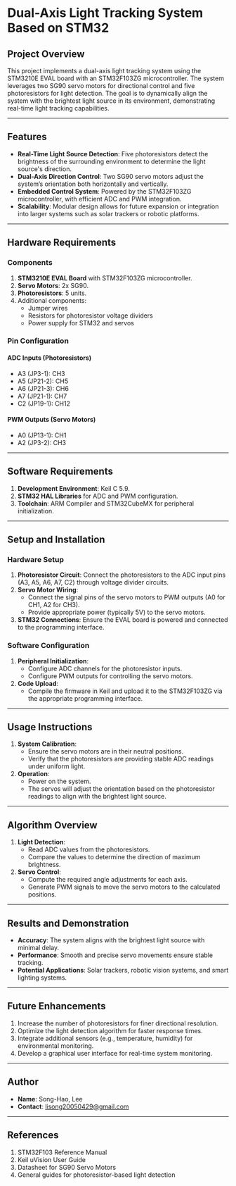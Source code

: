 
# Dual-Axis Light Tracking System Based on STM32

## Project Overview

This project implements a dual-axis light tracking system using the STM3210E EVAL board with an STM32F103ZG microcontroller. The system leverages two SG90 servo motors for directional control and five photoresistors for light detection. The goal is to dynamically align the system with the brightest light source in its environment, demonstrating real-time light tracking capabilities.

---

## Features

- **Real-Time Light Source Detection**: Five photoresistors detect the brightness of the surrounding environment to determine the light source's direction.
- **Dual-Axis Direction Control**: Two SG90 servo motors adjust the system’s orientation both horizontally and vertically.
- **Embedded Control System**: Powered by the STM32F103ZG microcontroller, with efficient ADC and PWM integration.
- **Scalability**: Modular design allows for future expansion or integration into larger systems such as solar trackers or robotic platforms.

---

## Hardware Requirements

### Components

1. **STM3210E EVAL Board** with STM32F103ZG microcontroller.
2. **Servo Motors**: 2x SG90.
3. **Photoresistors**: 5 units.
4. Additional components:
   - Jumper wires
   - Resistors for photoresistor voltage dividers
   - Power supply for STM32 and servos

### Pin Configuration

#### ADC Inputs (Photoresistors)

- A3 (JP3-1): CH3
- A5 (JP21-2): CH5
- A6 (JP21-3): CH6
- A7 (JP21-1): CH7
- C2 (JP19-1): CH12

#### PWM Outputs (Servo Motors)

- A0 (JP13-1): CH1
- A2 (JP3-2): CH3

---

## Software Requirements

1. **Development Environment**: Keil C 5.9.
2. **STM32 HAL Libraries** for ADC and PWM configuration.
3. **Toolchain**: ARM Compiler and STM32CubeMX for peripheral initialization.

---

## Setup and Installation

### Hardware Setup

1. **Photoresistor Circuit**: Connect the photoresistors to the ADC input pins (A3, A5, A6, A7, C2) through voltage divider circuits.
2. **Servo Motor Wiring**:
   - Connect the signal pins of the servo motors to PWM outputs (A0 for CH1, A2 for CH3).
   - Provide appropriate power (typically 5V) to the servo motors.
3. **STM32 Connections**: Ensure the EVAL board is powered and connected to the programming interface.

### Software Configuration

1. **Peripheral Initialization**:
   - Configure ADC channels for the photoresistor inputs.
   - Configure PWM outputs for controlling the servo motors.
2. **Code Upload**:
   - Compile the firmware in Keil and upload it to the STM32F103ZG via the appropriate programming interface.

---

## Usage Instructions

1. **System Calibration**:
   - Ensure the servo motors are in their neutral positions.
   - Verify that the photoresistors are providing stable ADC readings under uniform light.
2. **Operation**:
   - Power on the system.
   - The servos will adjust the orientation based on the photoresistor readings to align with the brightest light source.

---

## Algorithm Overview

1. **Light Detection**:
   - Read ADC values from the photoresistors.
   - Compare the values to determine the direction of maximum brightness.
2. **Servo Control**:
   - Compute the required angle adjustments for each axis.
   - Generate PWM signals to move the servo motors to the calculated positions.

---

## Results and Demonstration

- **Accuracy**: The system aligns with the brightest light source with minimal delay.
- **Performance**: Smooth and precise servo movements ensure stable tracking.
- **Potential Applications**: Solar trackers, robotic vision systems, and smart lighting systems.

---

## Future Enhancements

1. Increase the number of photoresistors for finer directional resolution.
2. Optimize the light detection algorithm for faster response times.
3. Integrate additional sensors (e.g., temperature, humidity) for environmental monitoring.
4. Develop a graphical user interface for real-time system monitoring.

---

## Author

- **Name**: Song-Hao, Lee
- **Contact**: lisong20050429@gmail.com

---

## References

1. STM32F103 Reference Manual
2. Keil uVision User Guide
3. Datasheet for SG90 Servo Motors
4. General guides for photoresistor-based light detection
